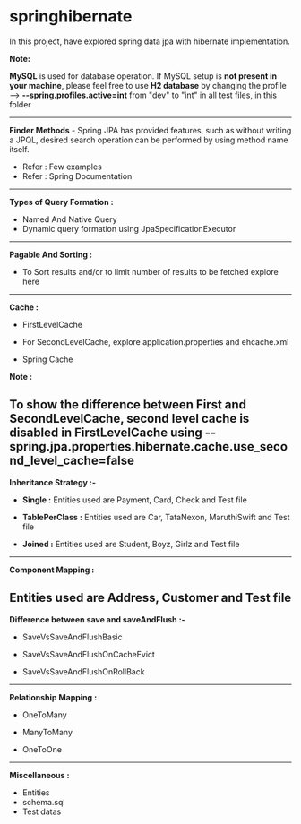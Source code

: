 # springhibernate
In this project, have explored spring data jpa with hibernate implementation.

**Note:**

**MySQL** is used for database operation. If MySQL setup is **not present in your machine**, please feel free to use **H2 database** by changing the profile --> **--spring.profiles.active=int** from "dev" to "int" in all test files, in this <a href="https://github.com/sureshbabk19698/springhibernate/blob/main/src/test/java/com/sk/hibernate/" style="text-decoration:none;">folder</a>

----------------------------------------------------------------------------------------------
**Finder Methods** - Spring JPA has provided features, such as without writing a JPQL, desired search operation can be performed by using method name itself.
* Refer : <a href="https://github.com/sureshbabk19698/springhibernate/blob/main/src/test/java/com/sk/hibernate/product/ProductApplicationTests.java" style="text-decoration:none;">Few examples</a>
* Refer : <a href="https://docs.spring.io/spring-data/jpa/docs/current/reference/html/#repository-query-keywords" style="text-decoration:none;">Spring Documentation</a>

----------------------------------------------------------------------------------------------
**Types of Query Formation :**

* <a href="https://github.com/sureshbabk19698/springhibernate/blob/main/src/test/java/com/sk/hibernate/onetoone/NamedAndNativeQueryExecutionTest.java" style="text-decoration:none;">Named And Native Query</a>
* Dynamic query formation using <a href="https://github.com/sureshbabk19698/springhibernate/blob/main/src/test/java/com/sk/hibernate/onetoone/DynamicQueryExecutionTest.java" style="text-decoration:none;">JpaSpecificationExecutor</a>

----------------------------------------------------------------------------------------------
**Pagable And Sorting :**

* To Sort results and/or to limit number of results to be fetched explore <a href="https://github.com/sureshbabk19698/springhibernate/blob/main/src/test/java/com/sk/hibernate/bank/BankApplicationTests.java" style="text-decoration:none;">here</a>

------------------------------------------------------------------------------------------------

**Cache :** 
* <a href="https://github.com/sureshbabk19698/springhibernate/blob/main/src/test/java/com/sk/hibernate/product/ProductApplicationFirstLevelCacheTest.java" style="text-decoration:none;">FirstLevelCache</a>

* For <a href="https://github.com/sureshbabk19698/springhibernate/blob/main/src/test/java/com/sk/hibernate/product/ProductApplicationSecondLevelCacheTest.java" style="text-decoration:none;">SecondLevelCache</a>, explore <a href="https://github.com/sureshbabk19698/springhibernate/blob/main/src/main/resources/application.properties" style="text-decoration:none;">application.properties</a> and <a href="https://github.com/sureshbabk19698/springhibernate/blob/main/src/main/resources/ehcache.xml" style="text-decoration:none;">ehcache.xml</a>

* <a href="https://github.com/sureshbabk19698/springhibernate/blob/main/src/test/java/com/sk/hibernate/product/ProductApplicationSpringCacheTest.java" style="text-decoration:none;">Spring Cache</a>

**Note :**

To show the difference between First and SecondLevelCache, second level cache is disabled in
<a href="https://github.com/sureshbabk19698/springhibernate/blob/main/src/test/java/com/sk/hibernate/product/ProductApplicationFirstLevelCacheTest.java" style="text-decoration:none;">FirstLevelCache</a> using **--spring.jpa.properties.hibernate.cache.use_second_level_cache=false**
------------------------------------------------------------------------------------------------
**Inheritance Strategy :-**

* **Single :**  Entities used are Payment, Card, Check and <a href="https://github.com/sureshbabk19698/springhibernate/tree/main/src/test/java/com/sk/hibernate/inheritancestrategy/single/IStrategySingleApplicationTest.java" style="text-decoration:none;">Test file</a>

* **TablePerClass :**  Entities used are Car, TataNexon, MaruthiSwift and <a href="https://github.com/sureshbabk19698/springhibernate/tree/main/src/test/java/com/sk/hibernate/inheritancestrategy/tableperclass/IStrategyTablePerClassApplicationTest.java" style="text-decoration:none;">Test file</a>

* **Joined :** Entities used are Student, Boyz, Girlz and <a href="https://github.com/sureshbabk19698/springhibernate/tree/main/src/test/java/com/sk/hibernate/inheritancestrategy/joined/IStrategyJoinedApplicationTest.java" style="text-decoration:none;">Test file</a>

-------------------------------------------------------------------------------------------------
**Component Mapping :** 

Entities used are Address, Customer and <a href="https://github.com/sureshbabk19698/springhibernate/tree/main/src/test/java/com/sk/hibernate/componentmapping/CustomerApplicationTest.java" style="text-decoration:none;">Test file</a>
------------------------------------------------------------------------------------------------
**Difference between save and saveAndFlush :-**

* <a href="https://github.com/sureshbabk19698/springhibernate/blob/main/src/test/java/com/sk/hibernate/bank/SaveVsSaveAndFlush.java" style="text-decoration:none;">SaveVsSaveAndFlushBasic</a>

* <a href="https://github.com/sureshbabk19698/springhibernate/blob/main/src/test/java/com/sk/hibernate/bank/SaveVsSaveAndFlushOnCacheEvict.java" style="text-decoration:none;">SaveVsSaveAndFlushOnCacheEvict</a>

* <a href="https://github.com/sureshbabk19698/springhibernate/blob/main/src/test/java/com/sk/hibernate/bank/SaveVsSaveAndFlushOnRollBack.java" style="text-decoration:none;">SaveVsSaveAndFlushOnRollBack</a>

------------------------------------------------------------------------------------------------
**Relationship Mapping :**

* <a href="https://github.com/sureshbabk19698/springhibernate/blob/main/src/test/java/com/sk/hibernate/onetomany/UserClientApplicationTest.java" style="text-decoration:none;">OneToMany</a>
* <a href="https://github.com/sureshbabk19698/springhibernate/blob/main/src/test/java/com/sk/hibernate/manytomany/ProgrammerApplicationTest.java" style="text-decoration:none;">ManyToMany</a>

* <a href="https://github.com/sureshbabk19698/springhibernate/blob/main/src/test/java/com/sk/hibernate/onetoone/LicenseApplicationTest.java" style="text-decoration:none;">OneToOne</a>

-------------------------------------------------------------------------------------------------------
**Miscellaneous :**
* <a href="https://github.com/sureshbabk19698/springhibernate/tree/main/src/main/java/com/sk/hibernate/entity" style="text-decoration:none;">Entities</a>
* <a href="https://github.com/sureshbabk19698/springhibernate/blob/main/src/main/resources/schema.sql" style="text-decoration:none;">schema.sql</a>
* <a href="https://github.com/sureshbabk19698/springhibernate/tree/main/src/test/resources/db/data" style="text-decoration:none;">Test datas</a>